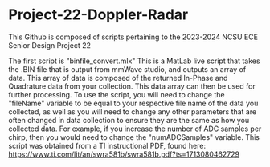 # Project-22-Doppler-Radar

This Github is composed of scripts pertaining to the 2023-2024 NCSU ECE Senior Design Project 22 

The first script is "binfile_convert.mlx" This is a MatLab live script that takes the .BIN file that is output from mmWave studio, and outputs an array of data. This array of data is composed of the returned In-Phase and Quadrature data from your collection. This data array can then be used for further processing. To use the script, you will need to change the "fileName" variable to be equal to your respective file name of the data you collected, as well as you will need to change any other parameters that are often changed in data collection to ensure they are the same as how you collected data. For example, if you increase the number of ADC samples per chirp, then you would need to change the "numADCSamples" variable. This script was obtained from a TI instructional PDF, found here: https://www.ti.com/lit/an/swra581b/swra581b.pdf?ts=1713080462729
